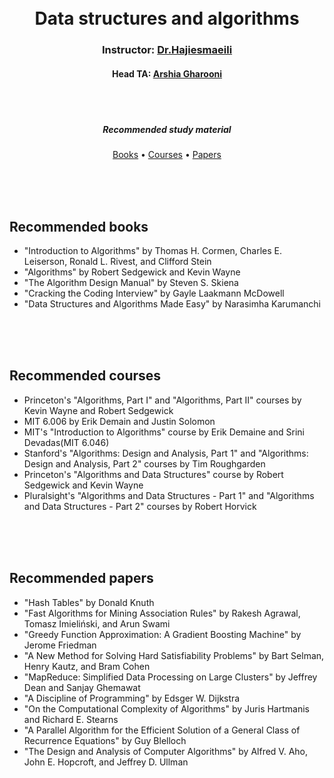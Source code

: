 
<h1 align="center">
  <br>
  Data structures and algorithms
  <br>
</h1>

<h3 align="center">Instructor: <a href="https://ir.linkedin.com/in/dr-maryam-hajiesmaeili-90930743" target="_blank">Dr.Hajiesmaeili</a></h4>
<h4 align="center"> Head TA: <a href="https://github.com/Ars030203" target="_blank">Arshia Gharooni</a></h4>
<br>
<br>
<h5 align="center">Recommended study material</h5>
<p align="center">
  <a href="#Recommended-books">Books</a> •
  <a href="#Recommended-courses">Courses</a> •
  <a href="#Recommended-papers">Papers</a> 
</p>
<br><br><br>

## Recommended books


* "Introduction to Algorithms" by Thomas H. Cormen, Charles E. Leiserson, Ronald L. Rivest, and Clifford Stein
* "Algorithms" by Robert Sedgewick and Kevin Wayne
* "The Algorithm Design Manual" by Steven S. Skiena
* "Cracking the Coding Interview" by Gayle Laakmann McDowell
* "Data Structures and Algorithms Made Easy" by Narasimha Karumanchi

<br><br><br>

## Recommended courses


* Princeton's "Algorithms, Part I" and "Algorithms, Part II" courses by Kevin Wayne and Robert Sedgewick
* MIT 6.006 by Erik Demain and Justin Solomon
* MIT's "Introduction to Algorithms" course by Erik Demaine and Srini Devadas(MIT 6.046)
* Stanford's "Algorithms: Design and Analysis, Part 1" and "Algorithms: Design and Analysis, Part 2" courses by Tim Roughgarden
* Princeton's "Algorithms and Data Structures" course by Robert Sedgewick and Kevin Wayne
* Pluralsight's "Algorithms and Data Structures - Part 1" and "Algorithms and Data Structures - Part 2" courses by Robert Horvick

<br><br><br>

## Recommended papers
* "Hash Tables" by Donald Knuth
* "Fast Algorithms for Mining Association Rules" by Rakesh Agrawal, Tomasz Imieliński, and Arun Swami
* "Greedy Function Approximation: A Gradient Boosting Machine" by Jerome Friedman
* "A New Method for Solving Hard Satisfiability Problems" by Bart Selman, Henry Kautz, and Bram Cohen
* "MapReduce: Simplified Data Processing on Large Clusters" by Jeffrey Dean and Sanjay Ghemawat
* "A Discipline of Programming" by Edsger W. Dijkstra
* "On the Computational Complexity of Algorithms" by Juris Hartmanis and Richard E. Stearns
* "A Parallel Algorithm for the Efficient Solution of a General Class of Recurrence Equations" by Guy Blelloch
* "The Design and Analysis of Computer Algorithms" by Alfred V. Aho, John E. Hopcroft, and Jeffrey D. Ullman

